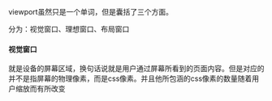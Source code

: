 viewport虽然只是一个单词，但是囊括了三个方面。

分为：视觉窗口、理想窗口、布局窗口

#### 视觉窗口

就是设备的屏幕区域，换句话说就是用户通过屏幕所看到的页面内容。但是对应的并不是指屏幕的物理像素，而是css像素。并且他所包涵的css像素的数量随着用户缩放而有所改变



